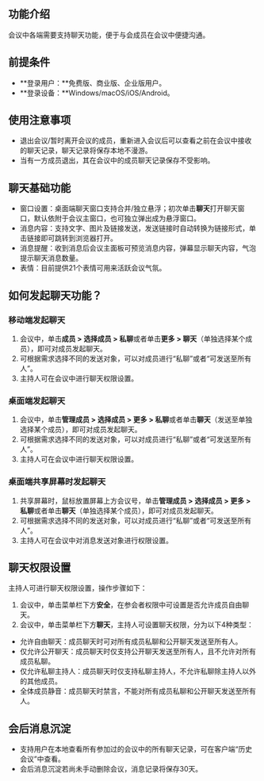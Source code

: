 ## 功能介绍
会议中各端需要支持聊天功能，便于与会成员在会议中便捷沟通。

## 前提条件
- **登录用户：**免费版、商业版、企业版用户。
- **登录设备：**Windows/macOS/iOS/Android。

## 使用注意事项
- 退出会议/暂时离开会议的成员，重新进入会议后可以查看之前在会议中接收的聊天记录，聊天记录将保存本地不漫游。
- 当有一方成员退出，其在会议中的成员聊天记录保存不受影响。


## 聊天基础功能
- 窗口设置：桌面端聊天窗口支持合并/独立悬浮；初次单击**聊天**打开聊天窗口，默认依附于会议主窗口，也可独立弹出成为悬浮窗口。
- 消息内容：支持文字、图片及链接发送，发送链接时自动转换为链接形式，单击链接即可跳转到浏览器打开。
- 消息提醒：收到消息后会议主面板可预览消息内容，弹幕显示聊天内容，气泡提示聊天消息数量。
- 表情：目前提供21个表情可用来活跃会议气氛。

## 如何发起聊天功能？
### 移动端发起聊天
1. 会议中，单击**成员 > 选择成员 > 私聊**或者单击**更多 > 聊天**（单独选择某个成员），即可对成员发起聊天。
2. 可根据需求选择不同的发送对象，可以对成员进行“私聊”或者“可发送至所有人”。
3. 主持人可在会议中进行聊天权限设置。

### 桌面端发起聊天
1. 会议中，单击**管理成员 > 选择成员 > 更多 > 私聊**或者单击**聊天**（发送至单独选择某个成员），即可对成员发起聊天。
2. 可根据需求选择不同的发送对象，可以对成员进行“私聊”或者“可发送至所有人”。
3. 主持人可在会议中进行聊天权限设置。

### 桌面端共享屏幕时发起聊天
1. 共享屏幕时，鼠标放置屏幕上方会议号，单击**管理成员 > 选择成员 > 更多 > 私聊**或者单击**聊天**（单独选择某个成员），即可对成员发起聊天。
2. 可根据需求选择不同的发送对象，可以对成员进行“私聊”或者“可发送至所有人”。
3. 主持人可在会议中对消息发送对象进行权限设置。

## 聊天权限设置
主持人可进行聊天权限设置，操作步骤如下：
1. 会议中，单击菜单栏下方**安全**，在参会者权限中可设置是否允许成员自由聊天。
2. 会议中，单击菜单栏下方**聊天**，主持人可设置聊天权限，分为以下4种类型：
 - 允许自由聊天：成员聊天时可对所有成员私聊和公开聊天发送至所有人。
 - 仅允许公开聊天：成员聊天时仅支持公开聊天发送至所有人，且不允许对所有成员私聊。
 - 仅允许私聊主持人：成员聊天时仅支持私聊主持人，不允许私聊除主持人以外的其他成员。
 - 全体成员静音：成员聊天时禁言，不能对所有成员私聊和公开聊天发送至所有人。

## 会后消息沉淀
- 支持用户在本地查看所有参加过的会议中的所有聊天记录，可在客户端“历史会议”中查看。
- 会后消息沉淀若尚未手动删除会议，消息记录将保存30天。
